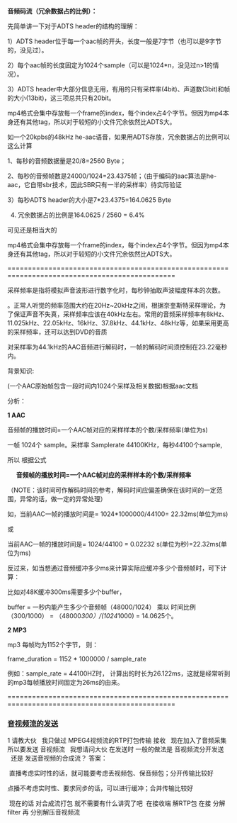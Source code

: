 **音频码流（冗余数据占的比例）：**

先简单讲一下对于ADTS header的结构的理解： 

1）ADTS header位于每一个aac帧的开头，长度一般是7字节（也可以是9字节的，没见过）。 

2）每个aac帧的长度固定为1024个sample（可以是1024*n，没见过n>1的情况）。 

3）ADTS header中大部分信息无用，有用的只有采样率(4bit)、声道数(3bit)和帧的大小(13bit)，这三项总共只有20bit。 

mp4格式会集中存放每一个frame的index，每个index占4个字节。但因为mp4本身还有其他tag，所以对于较短的小文件冗余依然比ADTS大。

如一个20kpbs的48kHz he-aac语音，如果用ADTS存放，冗余数据占的比例可以这么计算

1、每秒的音频数据量是20/8=2560 Byte；

2、每秒的音频帧数是24000/1024=23.4375帧；（由于编码的aac算法是he-aac，它自带sbr技术，因此SBR只有一半的采样率）待实际验证

3）每秒ADTS header的大小是7*23.4375=164.0625 Byte 

4) 冗余数据占的比例是164.0625 / 2560 = 6.4% 

可见还是相当大的 

mp4格式会集中存放每一个frame的index，每个index占4个字节。但因为mp4本身还有其他tag，所以对于较短的小文件冗余依然比ADTS大。 

===============================================================================================

采样频率是指将模拟声音波形进行数字化时，每秒钟抽取声波幅度样本的次数。

。正常人听觉的频率范围大约在20Hz~20kHz之间，根据奈奎斯特采样理论，为了保证声音不失真，采样频率应该在40kHz左右。常用的音频采样频率有8kHz、11.025kHz、22.05kHz、16kHz、37.8kHz、44.1kHz、48kHz等，如果采用更高的采样频率，还可以达到DVD的音质

对采样率为44.1kHz的AAC音频进行解码时，一帧的解码时间须控制在23.22毫秒内。

背景知识:

(一个AAC原始帧包含一段时间内1024个采样及相关数据)根据aac文档 

分析：

**1 AAC**

音频帧的播放时间=一个AAC帧对应的采样样本的个数/采样频率(单位为s)

一帧 1024个 sample。采样率 Samplerate 44100KHz，每秒44100个sample,

所以 根据公式

     **音频帧的播放时间=一个AAC帧对应的采样样本的个数/采样频率**

（NOTE：该时间可作解码时间的参考，解码时间应偏差确保在该时间的一定范围，异常的话，做一定的异常处理）

如，当前AAC一帧的播放时间是= 1024*1000000/44100= 22.32ms(单位为ms)

或

当前AAC一帧的播放时间是= 1024/44100 = 0.02232 s(单位为秒)=22.32ms(单位为ms)

反过来，如当想通过音频缓冲多少ms来计算实际应缓冲多少个音频帧时，可下计算：

比如对48K缓冲300ms需要多少个buffer，

buffer = 一秒内能产生多少个音频帧（48000/1024） 乘以 时间比例（300/1000） = （48000*300）/(1024*1000) = 14.0625个。

**2 MP3**

mp3 每帧均为1152个字节， 则：

frame_duration = 1152 * 1000000 / sample_rate

例如：sample_rate = 44100HZ时， 计算出的时长为26.122ms，这就是经常听到的mp3每帧播放时间固定为26ms的由来。

===============================================================================================

### [音视频流的发送](http://blog.csdn.net/markman101/article/details/5733764)

1 请教大伙
  我只做过 MPEG4视频流的RTP打包传输 接收
  现在加入了音频采集 所以要发送 音视频流
  我想请问大伙 在发送时 一般的做法是 音视频流分开发送
  还是 发送音视频的合成流？
答案：

 直播考虑实时性的话，就可能要考虑丢视频包、保音频包；分开传输比较好

点播不考虑实时性、要求同步的话，可以进行缓冲；合并传输比较好

 现在的话 对合成流打包 就不需要有什么讲究了吧
 在接收端 解RTP包 在接 分解 filter 再 分别解压音视频流